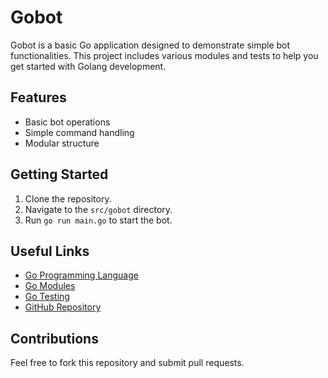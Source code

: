 # Gobot

Gobot is a basic Go application designed to demonstrate simple bot functionalities. This project includes various modules and tests to help you get started with Golang development.

## Features
- Basic bot operations
- Simple command handling
- Modular structure

## Getting Started
1. Clone the repository.
2. Navigate to the `src/gobot` directory.
3. Run `go run main.go` to start the bot.

## Useful Links
- [Go Programming Language](https://golang.org)
- [Go Modules](https://blog.golang.org/using-go-modules)
- [Go Testing](https://golang.org/pkg/testing/)
- [GitHub Repository](https://github.com/smaruf/go-lang-study)

## Contributions
Feel free to fork this repository and submit pull requests.
